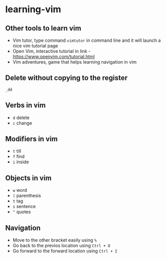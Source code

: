 # learning-vim

## Other tools to learn vim

 - Vim tutor, type command `vimtutor` in command line and it will launch a nice vim tutorial page
 - Open Vim, interactive tutorial in link - https://www.openvim.com/tutorial.html
 - Vim adventures, game that helps learning navigation in vim

## Delete without copying to the register
`_dd`

## Verbs in vim
* `d` delete
* `c` change

## Modifiers in vim
* `t` till
* `f` find
* `i` inside

## Objects in vim
* `w` word
* `(` parenthesis
* `t` tag
* `s` sentence
* `"` quotes
## Navigation

* Move to the other bracket easily using `%` 
* Go back to the previos location using `Ctrl + O`
* Go forward to the forward location using `Ctrl + I`
